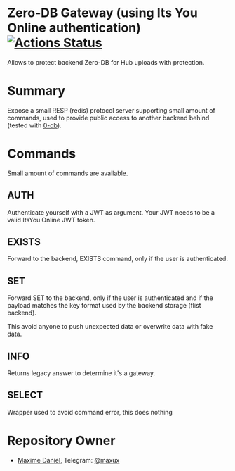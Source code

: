 # Zero-DB Gateway (using Its You Online authentication) [![Actions Status](https://github.com/threefoldtech/zos/workflows/build/badge.svg)](https://github.com/threefoldtech/0-hub-wg/actions)
Allows to protect backend Zero-DB for Hub uploads with protection.

# Summary
Expose a small RESP (redis) protocol server supporting small amount of commands, used to provide
public access to another backend behind (tested with [0-db](https://github.com/threefoldtech/0-db)).

# Commands
Small amount of commands are available.

## AUTH
Authenticate yourself with a JWT as argument. Your JWT needs to be a valid ItsYou.Online JWT token.

## EXISTS
Forward to the backend, EXISTS command, only if the user is authenticated.

## SET
Forward SET to the backend, only if the user is authenticated and if the payload
matches the key format used by the backend storage (flist backend).

This avoid anyone to push unexpected data or overwrite data with fake data.

## INFO
Returns legacy answer to determine it's a gateway.

## SELECT
Wrapper used to avoid command error, this does nothing

# Repository Owner
- [Maxime Daniel](https://github.com/maxux), Telegram: [@maxux](http://t.me/maxux)
